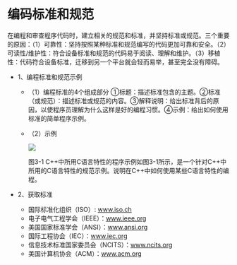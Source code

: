 # 编码标准和规范

 

在编程和审查程序代码时，建立相关的规范和标准，并坚持标准或规范。三个重要的原因：（1）可靠性：坚持按照某种标准和规范编写的代码更加可靠和安全。（2）可读性/维护性：符合设备标准和规范的代码易于阅读、理解和维护。（3）移植性：代码符合设备标准，迁移到另一个平台就会轻而易举，甚至完全没有障碍。

- 1、编程标准和规范示例

  - （1）编程标准的4个组成部分
    ①标题：描述标准包含的主题。②标准（或规范）：描述标准或规范的内容。③解释说明：给出标准背后的原因，以使程序员理解为什么这样是好的编程习惯。④示例：给出如何使用标准的简单程序示例。

  - （2）示例

    ![](https://raw.githubusercontent.com/ZanderZhao/images/master/img2019/20191017144540.jpg)

     

    图3-1 C++中所用C语言特性的程序示例如图3-1所示，是一个针对C++中所用的C语言特性的规范示例。说明在C++中如何使用某些C语言特性的编程。

- 2、获取标准

  - 国际标准化组织（ISO）:  www.iso.ch
  - 电子电气工程学会（IEEE）：www.ieee.org
  - 美国国家标准学会（ANSI）：www.ansi.org
  - 国际工程协会（IEC）：www.iec.org
  - 信息技术标准国家委员会（NCITS）：www.ncits.org
  - 美国计算机协会（ACM）：www.acm.org

